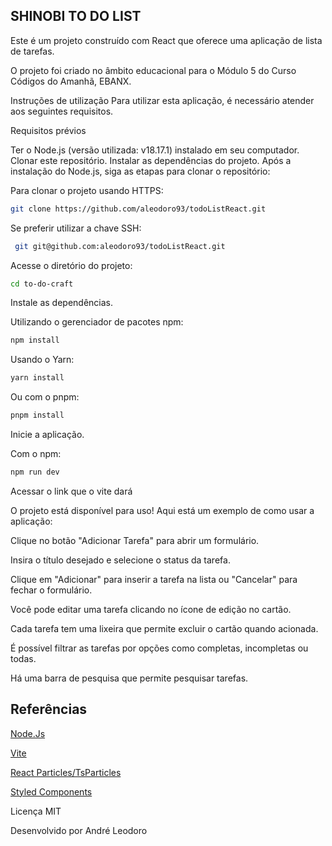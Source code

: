 
## SHINOBI TO DO LIST

Este é um projeto construído com React que oferece uma aplicação de lista de tarefas.

O projeto foi criado no âmbito educacional para o Módulo 5 do Curso Códigos do Amanhã, EBANX.

Instruções de utilização
Para utilizar esta aplicação, é necessário atender aos seguintes requisitos.

Requisitos prévios

Ter o Node.js (versão utilizada: v18.17.1) instalado em seu computador.
Clonar este repositório.
Instalar as dependências do projeto.
Após a instalação do Node.js, siga as etapas para clonar o repositório:

Para clonar o projeto usando HTTPS:

```bash
git clone https://github.com/aleodoro93/todoListReact.git
```

Se preferir utilizar a chave SSH:

```bash
 git git@github.com:aleodoro93/todoListReact.git
```

Acesse o diretório do projeto:

```bash
cd to-do-craft
```

Instale as dependências.

Utilizando o gerenciador de pacotes npm:

```bash
npm install
```
Usando o Yarn:

```bash
yarn install
```
Ou com o pnpm:

```bash
pnpm install
```
Inicie a aplicação.

Com o npm:

```bash
npm run dev
```
Acessar o link que o vite dará

  O projeto está disponível para uso! 
Aqui está um exemplo de como usar a aplicação:

Clique no botão "Adicionar Tarefa" para abrir um formulário.

Insira o título desejado e selecione o status da tarefa.


Clique em "Adicionar" para inserir a tarefa na lista ou "Cancelar" para fechar o formulário.

Você pode editar uma tarefa clicando no ícone de edição no cartão.

Cada tarefa tem uma lixeira que permite excluir o cartão quando acionada.

É possível filtrar as tarefas por opções como completas, incompletas ou todas.

Há uma barra de pesquisa que permite pesquisar tarefas.

## Referências



[Node.Js](https://nodejs.org/pt-br/docs)


[Vite](https://vitejs.dev/)


[React Particles/TsParticles](https://particles.js.org/)



[Styled Components](https://styled-components.com/)


Licença
MIT

Desenvolvido por André Leodoro
